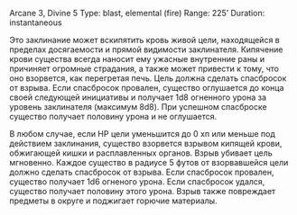 Arcane 3, Divine 5
Type: blast, elemental (fire)
Range: 225’
Duration: instantaneous

Это заклинание может вскипятить кровь живой цели, находящейся в пределах досягаемости и прямой видимости заклинателя. Кипячение крови существа всегда наносит ему ужасные внутренние раны и причиняет огромные страдания, а также может привести к тому, что оно взорвется, как перегретая печь. Цель должна сделать спасбросок от взрыва. Если спасбросок провален, существо оглушается до конца своей следующей инициативы и получает 1d8 огненного урона за уровень заклинателя (максимум 8d8). При успешном спасброске существо получает половину урона и не оглушается.

В любом случае, если HP цели уменьшится до 0 хп или меньше под действием заклинания, существо взорвется взрывом кипящей крови, обжигающей кишки и расплавленных органов. Взрыв убивает цель мгновенно. Каждое существо в радиусе 5 футов от взорвавшейся цели должно сделать спасбросок от взрыва. Если спасбросок провален, существо получает 1d6 огненого урона. Если спасбросок удался, существо получает половину этого урона. Взрыв также повреждает предметы в округе и поджигает горючие материалы.


